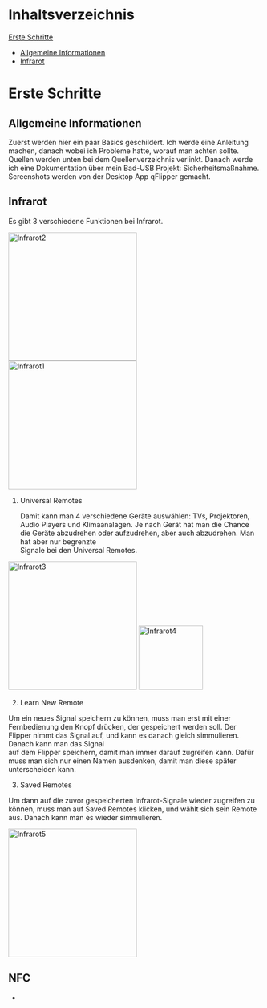 # Inhaltsverzeichnis
[Erste Schritte](https://github.com/OlivenRitter123/Flipper_EK/blob/main/README.md#erste-schritte)
- [Allgemeine Informationen](https://github.com/OlivenRitter123/Flipper_EK/blob/main/README.md#allgemeine-informationen)
- [Infrarot](https://github.com/OlivenRitter123/Flipper_EK/blob/main/README.md#infrarot)



# Erste Schritte
Allgemeine Informationen
-
Zuerst werden hier ein paar Basics geschildert. Ich werde eine Anleitung machen, danach wobei ich Probleme hatte,  worauf man achten sollte. Quellen werden unten bei dem Quellenverzeichnis verlinkt. Danach werde ich eine Dokumentation über mein Bad-USB Projekt: Sicherheitsmaßnahme. Screenshots werden von der Desktop App qFlipper gemacht.

Infrarot
-

Es gibt 3 verschiedene Funktionen bei Infrarot.

<img width="256" alt="Infrarot2" src="https://github.com/OlivenRitter123/Flipper_EK/assets/126650904/393ec367-70cc-4bff-b2b2-2454fef3eed9">

<img width="256" alt="Infrarot1" src="https://github.com/OlivenRitter123/Flipper_EK/assets/126650904/9a264180-2a3f-4c8b-a744-856501f07dae">

1. Universal Remotes
   
	Damit kann man 4 verschiedene Geräte auswählen: TVs, Projektoren, Audio Players und Klimaanalagen. Je nach Gerät hat man die Chance die Geräte abzudrehen oder aufzudrehen, aber auch abzudrehen. Man hat aber nur begrenzte 		      
  Signale bei den Universal Remotes.

<img width="256" alt="Infrarot3" src="https://github.com/OlivenRitter123/Flipper_EK/assets/126650904/5e054948-0027-4663-8065-6dd653b2d704">

<img width="128" alt="Infrarot4" src="https://github.com/OlivenRitter123/Flipper_EK/assets/126650904/10a55101-abd5-4970-86c0-6c3e24e70bc6">


2. Learn New Remote

  Um ein neues Signal speichern zu können, muss man erst mit einer Fernbedienung den Knopf drücken, der gespeichert werden soll. Der Flipper nimmt das Signal auf, und kann es danach gleich simmulieren. Danach kann man das Signal 	 
  auf dem Flipper speichern, damit man immer darauf zugreifen kann. Dafür muss man sich nur einen Namen ausdenken, damit man diese später unterscheiden kann.

3. Saved Remotes

  Um dann auf die zuvor gespeicherten Infrarot-Signale wieder zugreifen zu können, muss man auf Saved Remotes klicken, und wählt sich sein Remote aus. Danach kann man es wieder simmulieren.
  
  <img width="256" alt="Infrarot5" src="https://github.com/OlivenRitter123/Flipper_EK/assets/126650904/1abf6015-6633-4b20-a8e6-35f24600fd73">

NFC
-





-

 
 
	


